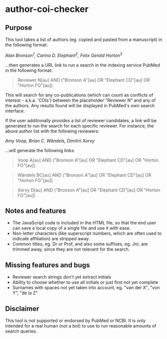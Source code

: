 # author-coi-checker

## Purpose

This tool takes a list of authors (eg. copied and pasted from a manuscript) in the following format:

_Alan Bronson<sup>1</sup>, Carina D. Elephant<sup>2</sup>, Felix Gerald Horton<sup>3</sup>_

...then generates a URL link to run a search in the indexing service PubMed in the following format:

>Reviewer N[au] AND ("Bronson A"[au] OR "Elephant CD"[au] OR "Horton FG"[au])

This will search for any co-publications (which can count as conflicts of interest - a.k.a. 'COIs') between the placeholder "Reviewer N" and any of the authors. Any results found will be displayed in PubMed's own search interface.

If the user additionally provides a list of reviewer candidates, a link will be generated to run the search for each specific reviewer. For instance, the above author list with the following reviewers:

_Amy Voop, Brian C. Wândels, Dimitrii Xorxy_

...will generate the following links:

>Voop A[au] AND ("Bronson A"[au] OR "Elephant CD"[au] OR "Horton FG"[au])

>Wândels BC[au] AND ("Bronson A"[au] OR "Elephant CD"[au] OR "Horton FG"[au])

>Xorxy D[au] AND ("Bronson A"[au] OR "Elephant CD"[au] OR "Horton FG"[au])

## Notes and features

- The JavaScript code is included in the HTML file, so that the end user can save a local copy of a single file and use it with ease.
- Non-letter characters (like superscript numbers, which are often used to indicate affiliation) are stripped away.
- Common titles, eg. Dr or Prof, and also some suffixes, eg. Jnr, are trimmed away, since they are not relevant for the search.

## Missing features and bugs

- Reviewer search strings don't yet extract initials
- Ability to choose whether to use all initials or just first not yet complete
- Surnames with spaces not yet taken into account, eg. "van der X", "von Y", "de la Z"

## Disclaimer

This tool is not supported or endorsed by PubMed or NCBI. It is only intended for a real human (not a bot) to use to run reasonable amounts of search queries.